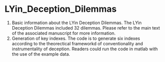 # LYin_Deception_Dilemmas
1. Basic information about the LYin Deception Dilemmas.
The LYin Deception Dilemmas included 32 dilemmas. Please refer to the main text of the associated manuscript for more information.
2. Generation of key indexes.
The code is to generate six indexes according to the theorectical frameworkd of conventionality and instrumentality of deception. Readers could run the code in matlab with the use of the example data. 


